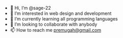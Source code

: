 - 👋 Hi, I’m @sage-22
- 👀 I’m interested in web design and development 
- 🌱 I’m currently learning all programming languages 
- 💞️ I’m looking to collaborate with anybody 
- 📫 How to reach me premugah@gmail.com 

<!---
sage-22/sage-22 is a ✨ special ✨ repository because its `README.md` (this file) appears on your GitHub profile.
You can click the Preview link to take a look at your changes.
--->

